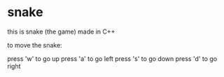 # snake
 this is snake (the game) made in C++

to move the snake:

press 'w' to go up
press 'a' to go left
press 's' to go down
press 'd' to go right
